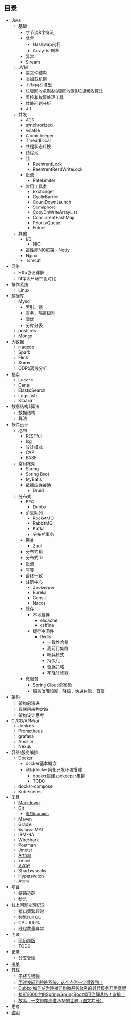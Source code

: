 ## 目录
- Java
  - 基础
    - 字节流&字符流
    - 集合
      - HashMap剖析
      - ArrayList剖析
    - 异常
    - Stream
  - JVM
    - 类文件结构
    - 类加载机制
    - JVM内存模型
    - 垃圾回收机制&垃圾回收器&垃圾回收算法
    - 监控和故障处理工具
    - 性能问题分析
    - JIT
  - 并发
    - AQS
    - synchronized
    - volatile
    - AtomicInteger
    - ThreadLocal
    - 线程状态转换
    - 线程池
    - 锁
      - ReentrentLock
      - ReentrentReadWriteLock
    - 限流
      - RateLimiter
    - 常用工具类
      - Exchanger
      - CyclicBarrier
      - CountDownLaunch
      - Semaphore
      - CopyOnWriteArrayList
      - ConcurrentHashMap
      - PriorityQueue
      - Future
  - 其他
    - I/O
      - NIO
    - 高性能NIO框架 - Netty
    - Nginx
    - Tomcat
- 网络
  - Http协议详解
  - http客户端性能对比
- 操作系统
  - Linux
- 数据库
  - Mysql
    - 索引、锁
    - 事务、隔离级别
    - 调优
    - 分库分表
  - postgres
  - Mongo
- 大数据
  - Hadoop
  - Spark
  - Flink
  - Storm
  - ODPS离线分析
- 搜索
  - Lucene
  - Canal
  - ElasticSearch
  - Logstash
  - Kibana
- 数据结构&算法
  - 数据结构
  - 算法
- 软件设计
  - 必知
    - RESTful
    - log
    - 设计模式
    - CAP
    - BASE
  - 常用框架
    - Spring
    - Spring Boot
    - MyBatis
    - 数据库连接池
      - Druid
  - 分布式
    - RPC
      - Dubbo
    - 消息队列
      - RocketMQ
      - RabbitMQ
      - Kafka
      - 分布式事务
    - 网关
      - Zuul
    - 分布式锁
    - 分布式ID
    - 限流
    - 幂等
    - 最终一致
    - 注册中心
      - Zookeeper
      - Eureka
      - Consul
      - Nacos
    - 缓存
      - 本地缓存
        - ehcache
        - caffine
      - 缓存中间件
        - Redis
          - 一致性哈希
          - 高可用集群
          - 哨兵模式
          - 持久化
          - 驱逐策略
          - 布隆过滤器
    - 微服务
      - Spring Cloud全家桶
      - 服务治理熔断、降级、快速失败、容错
- 架构
  - 架构的演进
  - 互联网架构之路
  - 架构设计思考
- CI/CD/APM/ui
  - Jenkins
  - Prometheus
  - grafana
  - Ansible
  - Nexus
- 容器/服务编排
  - Docker
    - docker基本概念
    - 利用docker简化开发环境搭建
      - docker搭建zookeeper集群
      - TODO
  - docker-compose
  - Kubernetes
- 工具
  - [Markdown](https://www.runoob.com/markdown/md-tutorial.html)
  - [Git](https://backlog.com/git-tutorial/cn/)
    - [撤销commit](/docs/tools/git/cancel_commit.md)
  - Maven
  - Gradle
  - Eclipse-MAT
  - IBM-HA
  - Wireshark
  - [Postman](https://www.postman.com/)
  - [Jmeter](http://www.testclass.net/jmeter_doc/jmeter-doc-01)
  - [Arthas](https://alibaba.github.io/arthas/index.html)
  - xmind
  - [V2ray](https://www.v2ray.com/)
  - Shadowsocks
  - Hyperswitch
  - Atom
- 项目
  - 链路追踪
  - 秒杀
- 线上问题处理记录
  - 接口频繁超时
  - 频繁Full GC
  - CPU 100%
  - 线程数量异常
- 面试
  - [简历模版](https://github.com/AobingJava/JavaFamily/blob/master/docs/idea/%E8%B5%84%E6%96%99.md)
  - TODO
- 记录
  - [分支管理](/docs/bee/git_flow.md)
- [书单](/docs/bee/books.md)
- 转载
  - [圣杯与银弹](https://mp.weixin.qq.com/s/lUAwJRFWIsoEhSQiiPOYZw)
  - [面试被问到秒杀系统，这个点你一定得答到！](https://mp.weixin.qq.com/s/SWRrdy5AbhERsYBTv3BxGQ)
  - [Dubbo 如何成为连接异构微服务体系的最佳服务开发框架](https://mp.weixin.qq.com/s/-fvDeGlCLjz0n60naZJnQg)
  - [接近8000字的Spring/SpringBoot常用注解总结！安排！](https://mp.weixin.qq.com/s/HVBGhtJ6Cm6hwpLUEz76BQ)
  - [故事：一文带你走进JVM的世界（图文并茂）](https://mp.weixin.qq.com/s/LLZKYH3eTYNHVT9zq4mU3g)
- 思考
- [说明](/docs/bee/declare.md)
